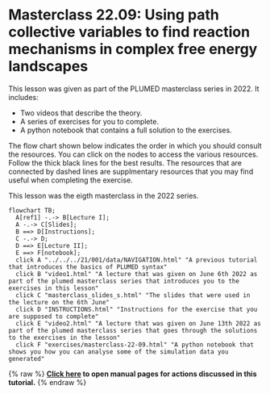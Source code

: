 # Masterclass 22.09: Using path collective variables to find reaction mechanisms in complex free energy landscapes

This lesson was given as part of the PLUMED masterclass series in 2022.  It includes:

* Two videos that describe the theory. 
* A series of exercises for you to complete.
* A python notebook that contains a full solution to the exercises.

The flow chart shown below indicates the order in which you should consult the resources.  You can click on the nodes to access the various resources.  Follow the thick black lines for the best results.  The resources that are connected by dashed lines are supplmentary resources that you may find useful when completing the exercise.

This lesson was the eigth masterclass in the 2022 series.

```mermaid
flowchart TB;
  A[ref1] -.-> B[Lecture I];
  A -.-> C[Slides];
  B ==> D[Instructions];
  C -.-> D;
  D ==> E[Lecture II];
  E ==> F[notebook];
  click A "../../../21/001/data/NAVIGATION.html" "A previous tutorial that introduces the basics of PLUMED syntax"
  click B "video1.html" "A lecture that was given on June 6th 2022 as part of the plumed masterclass series that introduces you to the exercises in this lesson"
  click C "masterclass_slides_s.html" "The slides that were used in the lecture on the 6th June"
  click D "INSTRUCTIONS.html" "Instructions for the exercise that you are supposed to complete"
  click E "video2.html" "A lecture that was given on June 13th 2022 as part of the plumed masterclass series that goes through the solutions to the exercises in the lesson"
  click F "exercises/masterclass-22-09.html" "A python notebook that shows you how you can analyse some of the simulation data you generated"
```
{% raw %}
<b><a href="https://www.plumed.org/doc-master/user-doc/html/actionlist/?actions=UPPER_WALLS,PRINT,UNITS,DISTANCE,LOWER_WALLS,METAD" target="_blank">Click here</a> to open manual pages for actions discussed in this tutorial.</b>
{% endraw %}
